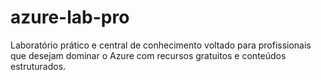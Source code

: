 # azure-lab-pro
Laboratório prático e central de conhecimento voltado para profissionais que desejam dominar o Azure com recursos gratuitos e conteúdos estruturados.
